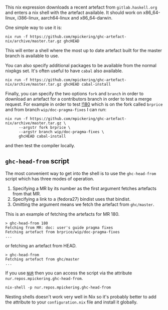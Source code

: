 This nix expression downloads a recent artefact from `gitlab.haskell.org`
and enters a nix shell with the artefact available. It should work on x86_64-linux,
i386-linux, aarch64-linux and x86_64-darwin.

One simple way to use it is:

```
nix run -f https://github.com/mpickering/ghc-artefact-nix/archive/master.tar.gz ghcHEAD
```

This will enter a shell where the most up to date artefact built for the master
branch is available to use.

You can also specify additional packages to be available from the normal nixpkgs
set. It's often useful to have `cabal` also available.

```
nix run -f https://github.com/mpickering/ghc-artefact-nix/archive/master.tar.gz ghcHEAD cabal-install
```

Finally, you can specify the two options `fork` and `branch` in order to download
an artefact for a contributors branch in order to test a merge request. For
example in order to test [!180](https://gitlab.haskell.org/ghc/ghc/merge_requests/180) which
is on the fork called `brprice` and from branch `wip/doc-pragma-fixes` I can run:

```
nix run -f https://github.com/mpickering/ghc-artefact-nix/archive/master.tar.gz \
      --argstr fork brprice \
      --argstr branch wip/doc-pragma-fixes \
      ghcHEAD cabal-install
```

and then test the compiler locally.


## `ghc-head-from` script

The most convenient way to get into the shell is to use the `ghc-head-from` script
which has three modes of operation.

1. Specifying a MR by its number as the first argument fetches artefacts from that MR.
2. Specifying a link to a (fedora27) bindist uses that bindist.
2. Omitting the argument means we fetch the artefact from `ghc/master`.


This is an example of fetching the artefacts for MR 180.

```
> ghc-head-from 180
Fetching from MR: doc: user's guide pragma fixes
Fetching artefact from brprice/wip/doc-pragma-fixes
...
```

or fetching an artefact from HEAD.

```
> ghc-head-from
Fetching artefact from ghc/master
...
```

If you use [`NUR`](https://github.com/nix-community/NUR) then you can access
the script via the attribute `nur.repos.mpickering.ghc-head-from`.

```
nix-shell -p nur.repos.mpickering.ghc-head-from
```

Nesting shells doesn't work very well in Nix so it's probably better to add
the attribute to your `configuration.nix` file and install it globally.



